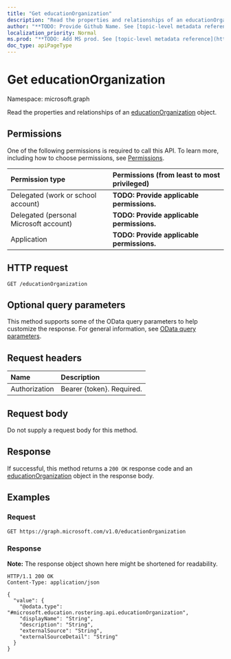 ```yaml
---
title: "Get educationOrganization"
description: "Read the properties and relationships of an educationOrganization object."
author: "**TODO: Provide Github Name. See [topic-level metadata reference](https://msgo.azurewebsites.net/add/document/guidelines/metadata.html#topic-level-metadata)**"
localization_priority: Normal
ms.prod: "**TODO: Add MS prod. See [topic-level metadata reference](https://msgo.azurewebsites.net/add/document/guidelines/metadata.html#topic-level-metadata)**"
doc_type: apiPageType
---
```


# Get educationOrganization
Namespace: microsoft.graph

Read the properties and relationships of an [educationOrganization](../resources/educationorganization.md) object.

## Permissions
One of the following permissions is required to call this API. To learn more, including how to choose permissions, see [Permissions](/graph/permissions-reference).

|Permission type|Permissions (from least to most privileged)|
|:---|:---|
|Delegated (work or school account)|**TODO: Provide applicable permissions.**|
|Delegated (personal Microsoft account)|**TODO: Provide applicable permissions.**|
|Application|**TODO: Provide applicable permissions.**|

## HTTP request

<!-- {
  "blockType": "ignored"
}
-->
``` http
GET /educationOrganization
```

## Optional query parameters
This method supports some of the OData query parameters to help customize the response. For general information, see [OData query parameters](/graph/query-parameters).

## Request headers
|Name|Description|
|:---|:---|
|Authorization|Bearer {token}. Required.|

## Request body
Do not supply a request body for this method.

## Response

If successful, this method returns a `200 OK` response code and an [educationOrganization](../resources/educationorganization.md) object in the response body.

## Examples

### Request
<!-- {
  "blockType": "request",
  "name": "get_educationorganization"
}
-->
``` http
GET https://graph.microsoft.com/v1.0/educationOrganization
```


### Response
**Note:** The response object shown here might be shortened for readability.
<!-- {
  "blockType": "response",
  "truncated": true,
  "@odata.type": "microsoft.education.rostering.api.educationOrganization"
}
-->
``` http
HTTP/1.1 200 OK
Content-Type: application/json

{
  "value": {
    "@odata.type": "#microsoft.education.rostering.api.educationOrganization",
    "displayName": "String",
    "description": "String",
    "externalSource": "String",
    "externalSourceDetail": "String"
  }
}
```

